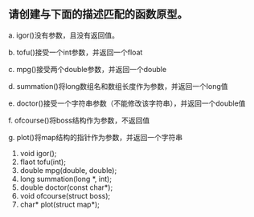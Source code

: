 ## 请创建与下面的描述匹配的函数原型。
a. igor()没有参数，且没有返回值。

b. tofu()接受一个int参数，并返回一个float

c. mpg()接受两个double参数，并返回一个double

d. summation()将long数组名和数组长度作为参数，并返回一个long值

e. doctor()接受一个字符串参数（不能修改该字符串），并返回一个double值

f. ofcourse()将boss结构作为参数，不返回值

g. plot()将map结构的指针作为参数，并返回一个字符串

1. void igor();
2. flaot tofu(int);
3. double mpg(double, double);
4. long summation(long *, int);
5. double doctor(const char*);
6. void ofcourse(struct boss);
7. char* plot(struct map*);